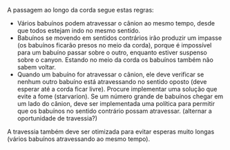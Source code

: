 A passagem ao longo da corda segue estas regras:
  - Vários babuínos podem atravessar o cânion ao mesmo tempo, desde que todos estejam indo no mesmo sentido.
  - Babuínos se movendo em sentidos contrários irão produzir um impasse (os babuínos ficarão presos no meio da corda), porque é impossível para um babuíno passar sobre o outro, enquanto estiver suspenso sobre o canyon. Estando no meio da corda os babuínos também não sabem voltar.
  - Quando um babuíno for atravessar o cânion, ele deve verificar se nenhum outro babuíno está atravessando no sentido oposto (deve esperar até a corda ficar livre).
Procure implementar uma solução que evite a fome (starvarion). Se um número grande de babuínos chegar em um lado do cânion, deve ser implementada uma política para permitir que os babuínos no sentido contrário possam atravessar. (alternar a oportunidade de travessia?)

A travessia também deve ser otimizada para evitar esperas muito longas (vários babuínos atravessando ao mesmo tempo).
